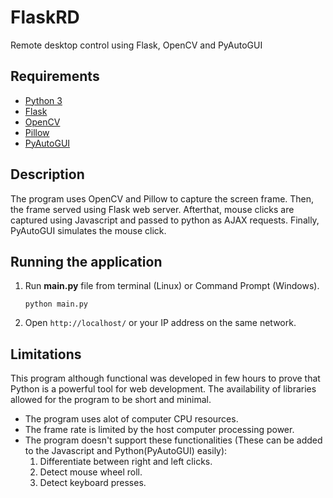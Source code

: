 # FlaskRD
Remote desktop control using Flask, OpenCV and PyAutoGUI

## Requirements
- [Python 3](https://www.python.org/downloads/)
- [Flask](https://pypi.org/project/Flask/)
- [OpenCV](https://pypi.org/project/opencv-python/)
- [Pillow](https://pypi.org/project/Pillow/2.2.2/)
- [PyAutoGUI](https://pypi.org/project/PyAutoGUI/)

## Description
The program uses OpenCV and Pillow to capture the screen frame. Then, the frame served using Flask web server.
Afterthat, mouse clicks are captured using Javascript and passed to python as AJAX requests. Finally, PyAutoGUI simulates the mouse click.

## Running the application
1. Run **main.py** file from terminal (Linux) or Command Prompt (Windows).
   ```
   python main.py
   ```
2. Open `http://localhost/`  or your IP address on the same network.
  

## Limitations

This program although functional was developed in few hours to prove that Python is a powerful tool for web development.
The availability of libraries allowed for the program to be short and minimal. 

- The program uses alot of computer CPU resources. 
- The frame rate is limited by the host computer processing power. 
- The program doesn't support these functionalities (These can be added to the Javascript and Python(PyAutoGUI) easily):
   1. Differentiate between right and left clicks.
   2. Detect mouse wheel roll.
   3. Detect keyboard presses.


